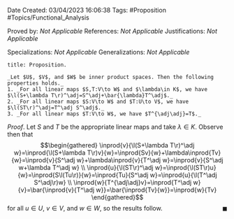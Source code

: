 <div class="topSpace"></div>

Date Created: 03/04/2023 16:06:38
Tags: #Proposition #Topics/Functional_Analysis

Proved by: _Not Applicable_
References: _Not Applicable_
Justifications: _Not Applicable_

Specializations: _Not Applicable_
Generalizations: _Not Applicable_

``` ad-Proposition
title: Proposition.

_Let $U$, $V$, and $W$ be inner product spaces. Then the following properties holds._
1. _For all linear maps $S,T:V\to W$ and $\lambda\in K$, we have $\l(S+\lambda T\r)^\adj=S^\adj+\bar{\lambda}T^\adj$._
2. _For all linear maps $S:V\to W$ and $T:U\to V$, we have $\l(ST\r)^\adj=T^\adj S^\adj$._
3. _For all linear maps $T:V\to W$, we have $T^{\adj\adj}=T$._

```

_Proof_. Let $S$ and $T$ be the appropriate linear maps and take $\lambda\in K$. Observe then that
$$\begin{gathered}
    \inprod{v}{\l(S+\lambda T\r)^\adj w}=\inprod{\l(S+\lambda T\r)v}{w}=\inprod{Sv}{w}+\lambda\inprod{Tv}{w}=\inprod{v}{S^\adj w}+\lambda\inprod{v}{T^\adj w}=\inprod{v}{S^\adj w+\lambda T^\adj w} \\
    \inprod{u}{\l(ST\r)^\adj w}=\inprod{\l(ST\r)u}{w}=\inprod{S\l(Tu\r)}{w}=\inprod{Tu}{S^\adj w}=\inprod{u}{\l(T^\adj S^\adj\r)w} \\
    \inprod{w}{T^{\adj\adj}v}=\inprod{T^\adj w}{v}=\bar{\inprod{v}{T^\adj w}}=\bar{\inprod{Tv}{w}}=\inprod{w}{Tv}
\end{gathered}$$
for all $u\in U$, $v\in V$, and $w\in W$, so the results follow.<span style="float:right;">$\blacksquare$</span>
